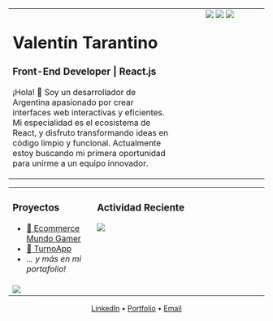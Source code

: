 <table>
  <tr>
    <td width="65%" valign="top">
      <h1>Valentín Tarantino</h1>
      <h3>Front-End Developer | React.js</h3>
      <p>
        ¡Hola! 👋 Soy un desarrollador de Argentina apasionado por crear interfaces web interactivas y eficientes. Mi especialidad es el ecosistema de React, y disfruto transformando ideas en código limpio y funcional. Actualmente estoy buscando mi primera oportunidad para unirme a un equipo innovador.
      </p>
    </td>
    <td width="35%" valign="top">
      <div align="center">
        <img src="https://skillicons.dev/icons?i=react,javascript,typescript,nextjs" />
        <img src="https://skillicons.dev/icons?i=html,css,sass,firebase" />
        <img src="https://skillicons.dev/icons?i=git,github,vscode,vercel" />
      </div>
    </td>
  </tr>
</table>

<table width="100%">
  <tr>
    <td width="33%" valign="top">
      <h3>Proyectos</h3>
      <ul>
        <li><a href="https://github.com/ValentinTarantino/React">🛒 Ecommerce Mundo Gamer</a></li>
        <li><a href="https://github.com/ValentinTarantino/TurnoApp">📅 TurnoApp</a></li>
        <li><em>... y más en mi portafolio!</em></li>
      </ul>
    </td>
    <td width="67%" valign="top">
      <h3>Actividad Reciente</h3>
      <a href="https://github.com/ValentinTarantino">
        <img align="center" src="https://github-readme-stats.vercel.app/api/top-langs/?username=ValentinTarantino&layout=compact&theme=vision-friendly-dark&hide_border=true" />
      </a>
    </td>
  </tr>
  <tr>
    <td colspan="2">
      <a href="https://github.com/ValentinTarantino">
        <img align="center" src="https://github-readme-activity-graph.vercel.app/graph?username=ValentinTarantino&theme=vision-friendly-dark&hide_border=true&color=6495ED" />
      </a>
    </td>
  </tr>
</table>

<div align="center">
  <a href="https://www.linkedin.com/in/valentín-tarantino/">LinkedIn</a> • 
  <a href="https://valentarantino.vercel.app/">Portfolio</a> • 
  <a href="mailto:zaheil444@gmail.com">Email</a>
</div>
